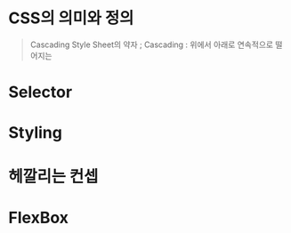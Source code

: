# CSS의 의미와 정의
> Cascading Style Sheet의 약자 ; Cascading : 위에서 아래로 연속적으로 떨어지는 

# Selector

# Styling

# 헤깔리는 컨셉

# FlexBox